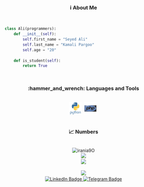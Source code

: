 
<br/>
<h3 align="center">ℹ️ About Me</h3>
<br/>

```python
class Ali(programmers):
    def __init__(self):
        self.first_name = "Seyed Ali"
        self.last_name = "Kamali Pargoo"
        self.age = "20"
       
    def is_student(self):
        return True
```

<div align="center">
   <br/>
   <h3>:hammer_and_wrench: Languages and Tools</h3>
   <br/>
  <img src="https://github.com/devicons/devicon/blob/master/icons/python/python-original-wordmark.svg" title="Python" alt="Python" width="40" height="40"/>&nbsp;
  <img src="https://github.com/devicons/devicon/blob/master/icons/php/php-original.svg" title="Php" alt="Php" width="40" height="40"/>&nbsp;
</div>

<div align="center">
   <br/>
   <h3>📈 Numbers</h3>
   <br/>
   <img
      align="center"
      src="https://github-readme-stats.vercel.app/api?username=irania9O&count_private=false&include_all_commits=true&show_icons=true&hide_border=true&bg_color=white&text_color=black&title_color=blue&icon_color=blue"
      alt="irania9O"
      />
      <br/>
   <img
      src="http://github-readme-streak-stats.herokuapp.com?user=irania9O&theme=light&hide_border=true&background=white&ring=50A6FF&fire=FF9022&currStreakLabel=black"
      />
      <br/>
   <img
      src="https://github-readme-stats.vercel.app/api/top-langs/?username=irania9O&langs_count=6&hide=javascript,css,scss,less,html,ruby&layout=compact&hide_border=true&bg_color=white&text_color=black&title_color=blue&icon_color=blue&card_width=445"
      />

</div>
<br/>
<div id="header" align="center">
  <img src="https://media.giphy.com/media/M9gbBd9nbDrOTu1Mqx/giphy.gif" width="100"/>
  <div id="badges">
  <a href="https://www.linkedin.com/in/salikamali/">
    <img src="https://img.shields.io/badge/LinkedIn-blue?style=for-the-badge&logo=linkedin&logoColor=white" alt="LinkedIn Badge"/>
  </a>
  
  <a href="https://t.me/irania9O">
    <img src="https://img.shields.io/badge/Telegram-red?style=for-the-badge&logo=telegram&logoColor=white" alt="Telegram Badge"/>
  </a>
</div>
</div>

